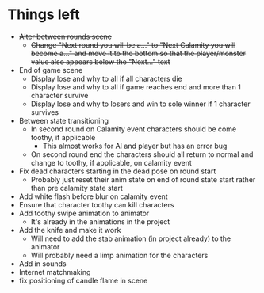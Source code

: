 Things left
===========

+ ~~Alter between rounds scene~~
  - ~~Change "Next round you will be a..." to "Next Calamity you will become a..." and move it to the bottom so that the player/monster value also appears below the "Next..." text~~
+ End of game scene
  - Display lose and why to all if all characters die
  - Display lose and why to all if game reaches end and more than 1 character survive
  - Display lose and why to losers and win to sole winner if 1 character survives
+ Between state transitioning
  - In second round on Calamity event characters should be come toothy, if applicable
    * This almost works for AI and player but has an error bug
  - On second round end the characters should all return to normal and change to toothy, if applicable, on calamity event
+ Fix dead characters starting in the dead pose on round start
  - Probably just reset their anim state on end of round state start rather than pre calamity state start
+ Add white flash before blur on calamity event
+ Ensure that character toothy can kill characters
+ Add toothy swipe animation to animator
  - It's already in the animations in the project
+ Add the knife and make it work
  - Will need to add the stab animation (in project already) to the animator
  - Will probably need a limp animation for the characters
+ Add in sounds
+ Internet matchmaking
+ fix positioning of candle flame in scene
